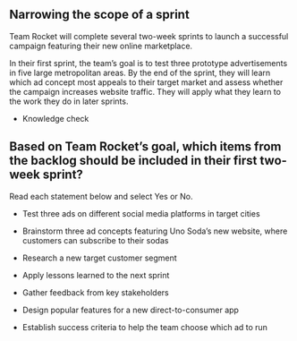 ## Narrowing the scope of a sprint

Team Rocket will complete several two-week sprints to launch a successful campaign featuring their new online marketplace.

In their first sprint, the team’s goal is to test three prototype advertisements in five large metropolitan areas. By the end of the sprint, they will learn which ad concept most appeals to their target market and assess whether the campaign increases website traffic. They will apply what they learn to the work they do in later sprints.

* Knowledge check

## Based on Team Rocket’s goal, which items from the backlog should be included in their first two-week sprint?

Read each statement below and select Yes or No.

	
+ Test three ads on different social media platforms in target cities
		
+ Brainstorm three ad concepts featuring Uno Soda’s new website, where customers can subscribe to their sodas
		
+ Research a new target customer segment
		
+ Apply lessons learned to the next sprint
		
+ Gather feedback from key stakeholders
		
+ Design popular features for a new direct-to-consumer app
		
+ Establish success criteria to help the team choose which ad to run


